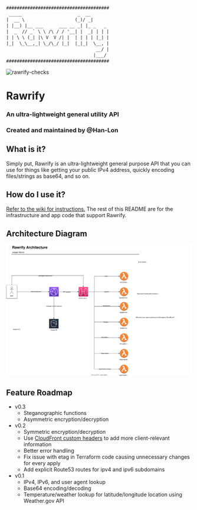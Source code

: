     #######################################
     _____                     _  __
    |  __ \                   (_)/ _|
    | |__) |__ ___      ___ __ _| |_ _   _
    |  _  // _` \ \ /\ / / '__| |  _| | | |
    | | \ \ (_| |\ V  V /| |  | | | | |_| |
    |_|  \_\__,_| \_/\_/ |_|  |_|_|  \__, |
                                      __/ |
                                     |___/
    #######################################

![rawrify-checks](https://github.com/Han-Lon/rawrify/actions/workflows/rawrify-checks.yml/badge.svg?branch=0.2-dev)

# Rawrify
### An ultra-lightweight general utility API
### Created and maintained by @Han-Lon

## What is it?
Simply put, Rawrify is an ultra-lightweight general purpose API that you can use for
things like getting your public IPv4 address, quickly encoding files/strings as base64, and so on.

## How do I use it?
[Refer to the wiki for instructions.](https://github.com/Han-Lon/rawrify/wiki) 
The rest of this README are for the infrastructure and app code that support Rawrify.


## Architecture Diagram
![architecture_diagram](docs/architecture_diagram.svg)


## Feature Roadmap
- v0.3
  - Steganographic functions
  - Asymmetric encryption/decryption
- v0.2
  - Symmetric encryption/decryption
  - Use [CloudFront custom headers](https://docs.aws.amazon.com/AmazonCloudFront/latest/DeveloperGuide/using-cloudfront-headers.html) to add more client-relevant information 
  - Better error handling
  - Fix issue with etag in Terraform code causing unnecessary changes for every apply
  - Add explicit Route53 routes for ipv4 and ipv6 subdomains
- v0.1
  - IPv4, IPv6, and user agent lookup
  - Base64 encoding/decoding
  - Temperature/weather lookup for latitude/longitude location using Weather.gov API